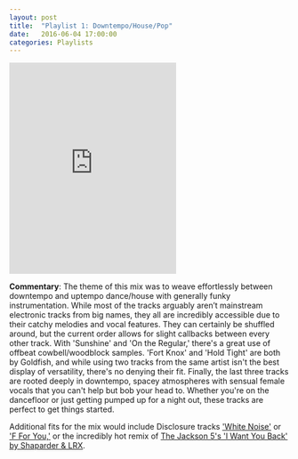 ```yaml
---
layout: post
title:  "Playlist 1: Downtempo/House/Pop"
date:   2016-06-04 17:00:00
categories: Playlists 
---
```


<iframe src="https://embed.spotify.com/?uri=spotify:user:gaworking:playlist:1f5GOaOAxLOGJ37rJECda2" width="300" height="380" frameborder="0" allowtransparency="true"></iframe>

**Commentary**: The theme of this mix was to weave effortlessly between downtempo and uptempo dance/house with generally funky instrumentation. While most of the tracks arguably aren’t mainstream electronic tracks from big names, they all are incredibly accessible due to their catchy melodies and vocal features. They can certainly be shuffled around, but the current order allows for slight callbacks between every other track. With 'Sunshine' and 'On the Regular,' there's a great use of offbeat cowbell/woodblock samples. 'Fort Knox' and 'Hold Tight' are both by Goldfish, and while using two tracks from the same artist isn't the best display of versatility, there's no denying their fit. Finally, the last three tracks are rooted deeply in downtempo, spacey atmospheres with sensual female vocals that you can't help but bob your head to. Whether you're on the dancefloor or just getting pumped up for a night out, these tracks are perfect to get things started.

Additional fits for the mix would include Disclosure tracks ['White Noise'](https://www.youtube.com/watch?v=bkk2H3Ztrfk) or ['F For You,'](https://www.youtube.com/watch?v=5TUIciKQzxI) or the incredibly hot remix of [The Jackson 5's 'I Want You Back' by Shaparder & LRX](https://www.youtube.com/watch?v=SHpgJLYqWSY).
